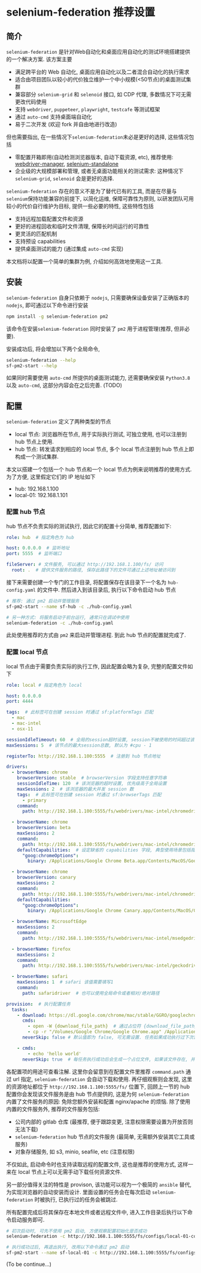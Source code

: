 # selenium-federation 推荐设置

## 简介

`selenium-federation` 是针对Web自动化和桌面应用自动化的测试环境搭建提供的一个解决方案. 该方案主要

* 满足跨平台的 Web 自动化, 桌面应用自动化以及二者混合自动化的执行需求
* 适合由项目团队以较小的代价独立维护一个中小规模(<50节点)的桌面测试集群
* 兼容部分 `selenium-grid` 和 `selenoid` 接口, 如 CDP 代理, 多数情况下可无需更改代码使用 
* 支持 `webdriver`, `puppeteer`, `playwright`, `testcafe` 等测试框架
* 通过 `auto-cmd` 支持桌面端自动化
* 易于二次开发 (欢迎 fork 并自由地进行改造)

但也需要指出, 在一些情况下`selenium-federation`未必是更好的选择, 这些情况包括

* 零配置开箱即用(自动检测浏览器版本, 自动下载资源, etc), 推荐使用: [webdriver-manager](https://github.com/angular/webdriver-manager), [selenium-standalone](https://github.com/vvo/selenium-standalone)
* 企业级的大规模部署和管理, 或者无桌面功能相关的测试需求: 这种情况下 `selenium-grid`, `selenoid` 会是更好的选择.

`selenium-federation` 存在的意义不是为了替代已有的工具, 而是在尽量与`selenium`保持功能兼容的前提下, 以简化运维, 保障可靠性为原则, 以研发团队可用较小的代价自行维护为目标, 提供一些必要的特性, 这些特性包括

* 支持远程加载配置文件和资源
* 更好的进程回收和临时文件清理, 保障长时间运行的可靠性
* 更灵活的匹配机制
* 支持预设 capabilities 
* 提供桌面测试的能力 (通过集成 `auto-cmd` 实现)

本文档将以配置一个简单的集群为例, 介绍如何高效地使用这一工具.

## 安装

`selenium-federation` 自身只依赖于 `nodejs`, 只需要确保设备安装了正确版本的 `nodejs`, 即可通过以下命令进行安装

```bash
npm install -g selenium-federation pm2
```

该命令在安装`selenium-federation` 同时安装了 `pm2` 用于进程管理(推荐, 但非必要).

安装成功后, 将会增加以下两个全局命令,

```bash
selenium-federation --help
sf-pm2-start --help
```

如果同时需要使用 `auto-cmd` 所提供的桌面测试能力, 还需要确保安装 `Python3.8` 以及 `auto-cmd`, 这部分内容会在之后完善. (TODO)

## 配置

`selenium-federation`  定义了两种类型的节点

* local 节点: 浏览器所在节点, 用于实际执行测试, 可独立使用, 也可以注册到 hub 节点上使用.
* hub 节点: 转发请求到相应的 local 节点, 多个 local 节点注册到 hub 节点上即构成一个测试集群.

本文以搭建一个包括一个 hub 节点和一个 local 节点为例来说明推荐的使用方式. 为了方便, 这里假定它们的 IP 地址如下

* hub: 192.168.1.100
* local-01: 192.168.1.101

### 配置 hub 节点

hub 节点不负责实际的测试执行, 因此它的配置十分简单, 推荐配置如下:

```yaml
role: hub  # 指定角色为 hub

host: 0.0.0.0  # 监听地址
port: 5555  # 监听端口

fileServer: # 文件服务, 可以通过 http://192.168.1.100/fs/ 访问
  root: .  # 提供文件服务的路径, 保存此路径下的文件可通过上述地址被访问到
```

 接下来需要创建一个专门的工作目录, 将配置保存在该目录下一个名为 `hub-config.yaml` 的文件中. 然后进入到该目录后, 执行以下命令启动 hub 节点

```bash
# 推荐: 通过 pm2 启动并管理服务
sf-pm2-start --name sf-hub -c ./hub-config.yaml

# 另一种方式: 将服务启动于前台运行, 通常只在调试中使用
selenium-federation -c ./hub-config.yaml
```
此处使用推荐的方式由 `pm2` 来启动并管理进程. 到此 hub 节点的配置就完成了.


### 配置 local 节点

local 节点由于需要负责实际的执行工作, 因此配置会略为复杂, 完整的配置文件如下

```yaml
role: local # 指定角色为 local

host: 0.0.0.0
port: 4444

tags:  # 此标签可在创建 session 时通过 sf:platformTags 匹配
  - mac
  - mac-intel
  - osx-11

sessionIdleTimeout: 60  # 全局的session超时设置, session不被使用的时间超过该值(秒)时会被强制关闭
maxSessions: 5  # 该节点的最大session总数, 默认为 #cpu - 1

registerTo: http://192.168.1.100:5555  # 注册到 hub 节点地址

drivers:
  - browserName: chrome
    browserVersion: stable  # browserVersion 字段支持任意字符串
    sessionIdleTime: 120  # 该浏览器的超时设置, 优先级高于全局设置
    maxSessions: 2  # 该浏览器的最大并发 session 数
    tags:  # 此标签可在创建 session 时通过 sf:browserTags 匹配
      - primary
    command:
      path: http://192.168.1.100:5555/fs/webdrivers/mac-intel/chromedriver-100  # 指定远程位置,会自动进行下载和使用

  - browserName: chrome
    browserVersion: beta
    maxSessions: 2
    command:
      path: http://192.168.1.100:5555/fs/webdrivers/mac-intel/chromedriver-101 
    defaultCapabilities:  # 设定缺省的 capabilities 字段, 典型使用场景包括指定不同版本 chrome 路径, 或者 electron 应用所在路径
      "goog:chromeOptions":
        binary: /Applications/Google Chrome Beta.app/Contents/MacOS/Google Chrome Beta

  - browserName: chrome
    browserVersion: canary
    maxSessions: 2
    command:
      path: http://192.168.1.100:5555/fs/webdrivers/mac-intel/chromedriver-102
    defaultCapabilities:
      "goog:chromeOptions":
        binary: /Applications/Google Chrome Canary.app/Contents/MacOS/Google Chrome Canary

  - browserName: MicrosoftEdge
    maxSessions: 2
    command:
      path: http://192.168.1.100:5555/fs/webdrivers/mac-intel/msedgedriver-100

  - browserName: firefox
    maxSessions: 2
    command:
      path: http://192.168.1.100:5555/fs/webdrivers/mac-intel/geckodriver-0.31.0

  - browserName: safari
    maxSessions: 1  # safari 该值需要填写1
    command:
      path: safaridriver  # 也可以使用全局命令或者相对/绝对路径

provision:  # 执行配置任务
  tasks:
    - download: https://dl.google.com/chrome/mac/stable/GGRO/googlechrome.dmg   # 可选参数, 下载执行任务所需的文件, 建议将文件保存在内部的文件服务中使用, 增加下载速度和可靠性
      cmds:
        - open -W {download_file_path}  # 通过占位符 {download_file_path} 在命令行中指定下载的文件路径
        - cp -r "/Volumes/Google Chrome/Google Chrome.app" /Applications/  # 该任务演示如何自动安装 chrome
      neverSkip: false # 默认值即为 false, 可无需设置. 任务如果成功执行过下次将被跳过 

    - cmds: 
        - echo 'hello world'
      neverSkip: true  # 每任务执行成功后会生成一个占位文件, 如果该文件存在, 并且任务没有被编辑过, 下次启动 sf 时该任务会自动跳过, 通过设置该字段为 true 强制该任务不被跳过
```

各配置项的用途可查看注解. 这里你会留意到在配置文件里推荐 `command.path` 通过 url 指定, `selenium-federation` 会自动下载和使用. 再仔细观察则会发现, 这里的资源地址都位于 `http://192.168.1.100:5555/fs/` 位置下, 回顾上一节的 hub 配置你会发现该文件服务是由 hub 节点提供的, 这是为何 `selenium-federation` 内置了文件服务的原因: 免除您额外安装和配置 nginx/apache 的烦恼. 除了使用内置的文件服务外, 推荐的文件服务包括:

* 公司内部的 gitlab 仓库 (最推荐, 便于跟踪变更, 注意权限需要设置为开放否则无法下载)
* `selenium-federation` hub 节点的文件服务 (最简单, 无需额外安装其它工具或服务)
* 对象存储服务, 如 s3, minio, seafile, etc (注意权限)

不仅如此, 启动命令时也支持读取远程的配置文件, 这也是推荐的使用方式, 这样一来在 local 节点上可以无需手动下载任何资源文件.

另一部分值得关注的特性是 provison, 该功能可以视为一个极简的 `ansible` 替代, 为实现浏览器的自动安装而设计. 里面设置的任务会在每次启动 `selenium-federation` 时被执行, 已执行过的任务会被跳过.

所有配置完成后将其保存在本地文件或者远程文件中, 进入工作目录后执行以下命令启动服务即可.

```bash
# 初次启动时, 可先不使用 pm2 启动, 方便观察配置初始化是否成功
selenium-federation -c http://192.168.1.100:5555/fs/configs/local-01-config.yaml

# 执行成功过后, 再退出执行, 改用以下命令通过 pm2 启动
sf-pm2-start --name sf-local-01 -c http://192.168.1.100:5555/fs/configs/local-01-config.yaml
```

(To be continue...)